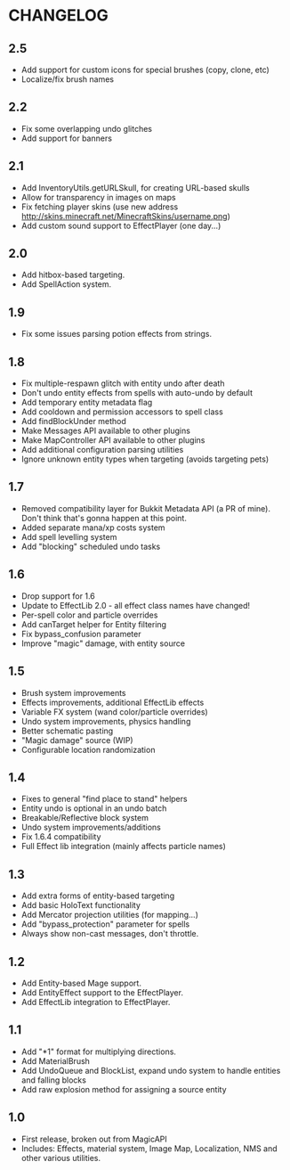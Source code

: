 # CHANGELOG

## 2.5

 - Add support for custom icons for special brushes (copy, clone, etc)
 - Localize/fix brush names

## 2.2

 - Fix some overlapping undo glitches
 - Add support for banners

## 2.1

 - Add InventoryUtils.getURLSkull, for creating URL-based skulls
 - Allow for transparency in images on maps
 - Fix fetching player skins (use new address http://skins.minecraft.net/MinecraftSkins/username.png)
 - Add custom sound support to EffectPlayer (one day...)

## 2.0

 - Add hitbox-based targeting.
 - Add SpellAction system.

## 1.9

 - Fix some issues parsing potion effects from strings.

## 1.8

 - Fix multiple-respawn glitch with entity undo after death
 - Don't undo entity effects from spells with auto-undo by default
 - Add temporary entity metadata flag
 - Add cooldown and permission accessors to spell class
 - Add findBlockUnder method
 - Make Messages API available to other plugins
 - Make MapController API available to other plugins
 - Add additional configuration parsing utilities
 - Ignore unknown entity types when targeting (avoids targeting pets)

## 1.7

 - Removed compatibility layer for Bukkit Metadata API (a PR of mine). Don't think that's gonna happen at this point.
 - Added separate mana/xp costs system
 - Add spell levelling system
 - Add "blocking" scheduled undo tasks

## 1.6

 - Drop support for 1.6
 - Update to EffectLib 2.0 - all effect class names have changed!
 - Per-spell color and particle overrides
 - Add canTarget helper for Entity filtering
 - Fix bypass_confusion parameter
 - Improve "magic" damage, with entity source

## 1.5
 
  - Brush system improvements
  - Effects improvements, additional EffectLib effects
  - Variable FX system (wand color/particle overrides)
  - Undo system improvements, physics handling
  - Better schematic pasting
  - "Magic damage" source (WIP)
  - Configurable location randomization
  
## 1.4

 - Fixes to general "find place to stand" helpers
 - Entity undo is optional in an undo batch
 - Breakable/Reflective block system
 - Undo system improvements/additions
 - Fix 1.6.4 compatibility
 - Full Effect lib integration (mainly affects particle names)

## 1.3

 - Add extra forms of entity-based targeting
 - Add basic HoloText functionality
 - Add Mercator projection utilities (for mapping...)
 - Add "bypass_protection" parameter for spells
 - Always show non-cast messages, don't throttle.

## 1.2

 - Add Entity-based Mage support.
 - Add EntityEffect support to the EffectPlayer.
 - Add EffectLib integration to EffectPlayer.

## 1.1

 - Add "*1" format for multiplying directions.
 - Add MaterialBrush
 - Add UndoQueue and BlockList, expand undo system to handle entities and falling blocks
 - Add raw explosion method for assigning a source entity

## 1.0

 - First release, broken out from MagicAPI
 - Includes: Effects, material system, Image Map, Localization, NMS and other various utilities.